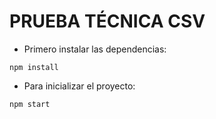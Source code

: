 # PRUEBA TÉCNICA CSV

- Primero instalar las dependencias:

`npm install`

- Para inicializar el proyecto:

`npm start`
